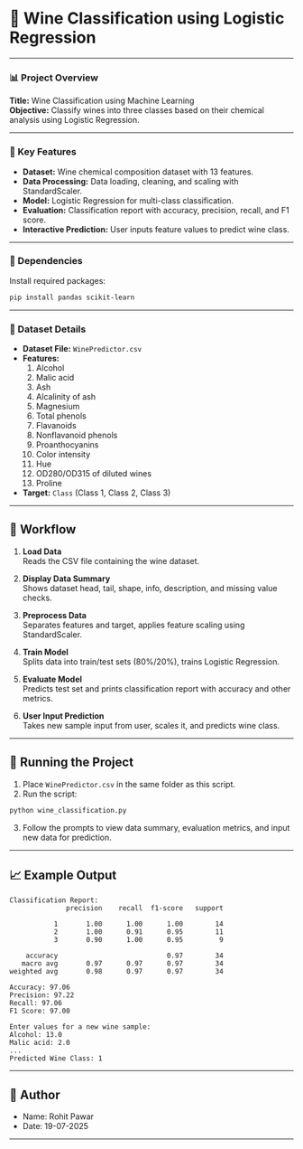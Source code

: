 
# 🍷 Wine Classification using Logistic Regression

---

### 📊 Project Overview
**Title:** Wine Classification using Machine Learning  
**Objective:** Classify wines into three classes based on their chemical analysis using Logistic Regression.

---

### 🧠 Key Features
- **Dataset:** Wine chemical composition dataset with 13 features.  
- **Data Processing:** Data loading, cleaning, and scaling with StandardScaler.  
- **Model:** Logistic Regression for multi-class classification.  
- **Evaluation:** Classification report with accuracy, precision, recall, and F1 score.  
- **Interactive Prediction:** User inputs feature values to predict wine class.

---

### 🧰 Dependencies
Install required packages:
```bash
pip install pandas scikit-learn
```

---

### 📁 Dataset Details
* **Dataset File:** `WinePredictor.csv`  
* **Features:**  
  1. Alcohol  
  2. Malic acid  
  3. Ash  
  4. Alcalinity of ash  
  5. Magnesium  
  6. Total phenols  
  7. Flavanoids  
  8. Nonflavanoid phenols  
  9. Proanthocyanins  
  10. Color intensity  
  11. Hue  
  12. OD280/OD315 of diluted wines  
  13. Proline  
* **Target:** `Class` (Class 1, Class 2, Class 3)

---

## 📂 Workflow

1. **Load Data**  
   Reads the CSV file containing the wine dataset.

2. **Display Data Summary**  
   Shows dataset head, tail, shape, info, description, and missing value checks.

3. **Preprocess Data**  
   Separates features and target, applies feature scaling using StandardScaler.

4. **Train Model**  
   Splits data into train/test sets (80%/20%), trains Logistic Regression.

5. **Evaluate Model**  
   Predicts test set and prints classification report with accuracy and other metrics.

6. **User Input Prediction**  
   Takes new sample input from user, scales it, and predicts wine class.

---

## 🚀 Running the Project
1. Place `WinePredictor.csv` in the same folder as this script.  
2. Run the script:  
```bash
python wine_classification.py
```
3. Follow the prompts to view data summary, evaluation metrics, and input new data for prediction.

---

## 📈 Example Output
```
Classification Report:
              precision    recall  f1-score   support

           1       1.00      1.00      1.00        14
           2       1.00      0.91      0.95        11
           3       0.90      1.00      0.95         9

    accuracy                           0.97        34
   macro avg       0.97      0.97      0.97        34
weighted avg       0.98      0.97      0.97        34

Accuracy: 97.06
Precision: 97.22
Recall: 97.06
F1 Score: 97.00

Enter values for a new wine sample:
Alcohol: 13.0
Malic acid: 2.0
...
Predicted Wine Class: 1
```

---

## 📜 Author
- Name: Rohit Pawar  
- Date: 19-07-2025

---
